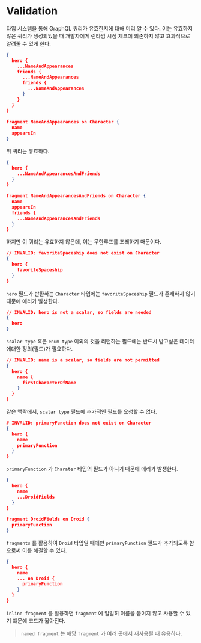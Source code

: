 # Validation

타입 시스템을 통해 GraphQL 쿼리가 유효한지에 대해 미리 알 수 있다. 이는 유효하지 않은 쿼리가 생성되었을 때 개발자에게 런타임 시점 체크에 의존하지 않고 효과적으로 알려줄 수 있게 한다.

```json
{
  hero {
    ...NameAndAppearances
    friends {
      ...NameAndAppearances
      friends {
        ...NameAndAppearances
      }
    }
  }
}
​
fragment NameAndAppearances on Character {
  name
  appearsIn
}
```

위 쿼리는 유효하다.

```json
{
  hero {
    ...NameAndAppearancesAndFriends
  }
}
​
fragment NameAndAppearancesAndFriends on Character {
  name
  appearsIn
  friends {
    ...NameAndAppearancesAndFriends
  }
}
```

하지만 이 쿼리는 유효하지 않은데, 이는 무한루프를 초래하기 때문이다.

```json
// INVALID: favoriteSpaceship does not exist on Character
{
  hero {
    favoriteSpaceship
  }
}
```

`hero` 필드가 반환하는 `Character` 타입에는 `favoriteSpaceship` 필드가 존재하지 않기 때문에 에러가 발생한다.

```json
// INVALID: hero is not a scalar, so fields are needed
{
  hero
}
```

`scalar type` 혹은 `enum type` 이외의 것을 리턴하는 필드에는 반드시 받고싶은 데이터에대한 정의(필드)가 필요하다.

```json
// INVALID: name is a scalar, so fields are not permitted
{
  hero {
    name {
      firstCharacterOfName
    }
  }
}
```

같은 맥락에서, `scalar type` 필드에 추가적인 필드를 요청할 수 없다.

```json
# INVALID: primaryFunction does not exist on Character
{
  hero {
    name
    primaryFunction
  }
}
```

`primaryFunction` 가 `Charater` 타입의 필드가 아니기 때문에 에러가 발생한다.

```json
{
  hero {
    name
    ...DroidFields
  }
}
​
fragment DroidFields on Droid {
  primaryFunction
}
```

`fragments` 를 활용하여 `Droid` 타입일 때에만 `primaryFunction` 필드가 추가되도록 함으로써 이를 해결할 수 있다.

```json
{
  hero {
    name
    ... on Droid {
      primaryFunction
    }
  }
}
```

`inline fragment` 를 활용하면 `fragment` 에 일일히 이름을 붙이지 않고 사용할 수 있기 떄문에 코드가 짧아진다.

> `named fragment` 는 해당 `fragment` 가 여러 곳에서 재사용될 때 유용하다.
